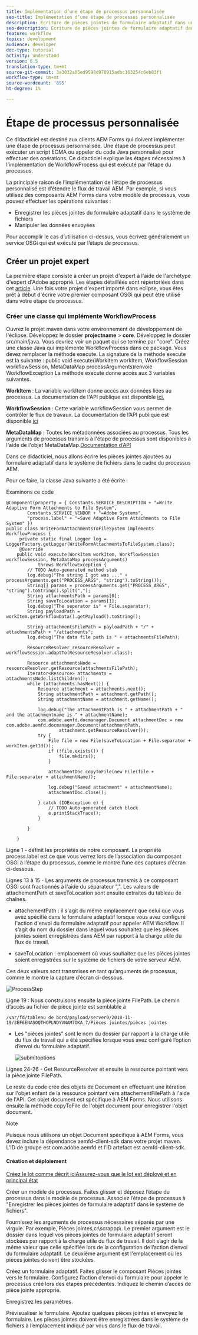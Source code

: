 ```yaml
---
title: Implémentation d’une étape de processus personnalisée
seo-title: Implémentation d’une étape de processus personnalisée
description: Ecriture de pièces jointes de formulaire adaptatif dans un système de fichiers à l’aide de l’étape de processus personnalisée
seo-description: Ecriture de pièces jointes de formulaire adaptatif dans un système de fichiers à l’aide de l’étape de processus personnalisée
feature: workflow
topics: development
audience: developer
doc-type: tutorial
activity: understand
version: 6.5
translation-type: tm+mt
source-git-commit: 3a3832a05ed9598d970915adbc163254c6eb83f1
workflow-type: tm+mt
source-wordcount: '895'
ht-degree: 1%

---
```



# Étape de processus personnalisée

Ce didacticiel est destiné aux clients AEM Forms qui doivent implémenter une étape de processus personnalisée. Une étape de processus peut exécuter un script ECMA ou appeler du code Java personnalisé pour effectuer des opérations. Ce didacticiel explique les étapes nécessaires à l’implémentation de WorkflowProcess qui est exécuté par l’étape du processus.

La principale raison de l’implémentation de l’étape de processus personnalisé est d’étendre le flux de travail AEM. Par exemple, si vous utilisez des composants AEM Forms dans votre modèle de processus, vous pouvez effectuer les opérations suivantes :

* Enregistrer les pièces jointes du formulaire adaptatif dans le système de fichiers
* Manipuler les données envoyées

Pour accomplir le cas d’utilisation ci-dessus, vous écrivez généralement un service OSGi qui est exécuté par l’étape de processus.

## Créer un projet expert

La première étape consiste à créer un projet d&#39;expert à l&#39;aide de l&#39;archétype d&#39;expert d&#39;Adobe approprié. Les étapes détaillées sont répertoriées dans cet [article](https://helpx.adobe.com/experience-manager/using/maven_arch13.html). Une fois votre projet d&#39;expert importé dans eclipse, vous êtes prêt à début d&#39;écrire votre premier composant OSGi qui peut être utilisé dans votre étape de processus.


### Créer une classe qui implémente WorkflowProcess

Ouvrez le projet maven dans votre environnement de développement de l&#39;éclipse. Développez le dossier **projectname** > **core**. Développez le dossier src/main/java. Vous devriez voir un paquet qui se termine par &quot;core&quot;. Créez une classe Java qui implémente WorkflowProcess dans ce package. Vous devez remplacer la méthode execute. La signature de la méthode execute est la suivante :
public void execute(WorkItem workItem, WorkflowSession workflowSession, MetaDataMap processArguments)renvoie WorkflowException
La méthode execute donne accès aux 3 variables suivantes.

**WorkItem** : La variable workItem donne accès aux données liées au processus. La documentation de l&#39;API publique est disponible [ici.](https://helpx.adobe.com/experience-manager/6-3/sites/developing/using/reference-materials/diff-previous/changes/com.adobe.granite.workflow.WorkflowSession.html)

**WorkflowSession** : Cette variable workflowSession vous permet de contrôler le flux de travaux. La documentation de l’API publique est disponible [ici](https://helpx.adobe.com/experience-manager/6-3/sites/developing/using/reference-materials/diff-previous/changes/com.adobe.granite.workflow.WorkflowSession.html)

**MetaDataMap** : Toutes les métadonnées associées au processus. Tous les arguments de processus transmis à l&#39;étape de processus sont disponibles à l&#39;aide de l&#39;objet MetaDataMap.[Documentation d’API](https://helpx.adobe.com/experience-manager/6-5/sites/developing/using/reference-materials/javadoc/com/adobe/granite/workflow/metadata/MetaDataMap.html)

Dans ce didacticiel, nous allons écrire les pièces jointes ajoutées au formulaire adaptatif dans le système de fichiers dans le cadre du processus AEM.

Pour ce faire, la classe Java suivante a été écrite :

Examinons ce code

```
@Component(property = { Constants.SERVICE_DESCRIPTION + "=Write Adaptive Form Attachments to File System",
        Constants.SERVICE_VENDOR + "=Adobe Systems",
        "process.label" + "=Save Adaptive Form Attachments to File System" })
public class WriteFormAttachmentsToFileSystem implements WorkflowProcess {
     private static final Logger log = LoggerFactory.getLogger(WriteFormAttachmentsToFileSystem.class);
     @Override
    public void execute(WorkItem workItem, WorkflowSession workflowSession, MetaDataMap processArguments)
            throws WorkflowException {
        // TODO Auto-generated method stub
        log.debug("The string I got was ..." + processArguments.get("PROCESS_ARGS", "string").toString());
        String[] params = processArguments.get("PROCESS_ARGS", "string").toString().split(",");
        String attachmentsPath = params[0];
        String saveToLocation = params[1];
        log.debug("The seperator is" + File.separator);
        String payloadPath = workItem.getWorkflowData().getPayload().toString();
 
        String attachmentsFilePath = payloadPath + "/" + attachmentsPath + "/attachments";
        log.debug("The data file path is " + attachmentsFilePath);
 
        ResourceResolver resourceResolver = workflowSession.adaptTo(ResourceResolver.class);
 
        Resource attachmentsNode = resourceResolver.getResource(attachmentsFilePath);
        Iterator<Resource> attachments = attachmentsNode.listChildren();
        while (attachments.hasNext()) {
            Resource attachment = attachments.next();
            String attachmentPath = attachment.getPath();
            String attachmentName = attachment.getName();
 
            log.debug("The attachmentPath is " + attachmentPath + " and the attachmentname is " + attachmentName);
            com.adobe.aemfd.docmanager.Document attachmentDoc = new com.adobe.aemfd.docmanager.Document(attachmentPath,
                    attachment.getResourceResolver());
            try {
                File file = new File(saveToLocation + File.separator + workItem.getId());
                if (!file.exists()) {
                    file.mkdirs();
                }
 
                attachmentDoc.copyToFile(new File(file + File.separator + attachmentName));
 
                log.debug("Saved attachment" + attachmentName);
                attachmentDoc.close();
 
            } catch (IOException e) {
                // TODO Auto-generated catch block
                e.printStackTrace();
            }
 
        }
 
    }
```

Ligne 1 - définit les propriétés de notre composant. La propriété process.label est ce que vous verrez lors de l’association du composant OSGi à l’étape du processus, comme le montre l’une des captures d’écran ci-dessous.

Lignes 13 à 15 - Les arguments de processus transmis à ce composant OSGi sont fractionnés à l&#39;aide du séparateur &quot;,&quot;. Les valeurs de attachementPath et saveToLocation sont ensuite extraites du tableau de chaînes.

* attachementPath : il s&#39;agit du même emplacement que celui que vous avez spécifié dans le formulaire adaptatif lorsque vous avez configuré l&#39;action d&#39;envoi du formulaire adaptatif pour appeler AEM Workflow. Il s’agit du nom du dossier dans lequel vous souhaitez que les pièces jointes soient enregistrées dans AEM par rapport à la charge utile du flux de travail.

* saveToLocation : emplacement où vous souhaitez que les pièces jointes soient enregistrées sur le système de fichiers de votre serveur AEM.

Ces deux valeurs sont transmises en tant qu’arguments de processus, comme le montre la capture d’écran ci-dessous.

![ProcessStep](assets/implement-process-step.gif)


Ligne 19 : Nous construisons ensuite la pièce jointe FilePath. Le chemin d’accès au fichier de pièce jointe est semblable à

    /var/fd/tableau de bord/payload/server0/2018-11-19/3EF6ENASOQTHCPLNDYVNAM7OKA_7/Pièces jointes/pièces jointes

* Les &quot;pièces jointes&quot; sont le nom du dossier par rapport à la charge utile du flux de travail qui a été spécifiée lorsque vous avez configuré l’option d’envoi du formulaire adaptatif.

   ![submitoptions](assets/af-submit-options.gif)

Lignes 24-26 - Get ResourceResolver et ensuite la ressource pointant vers la pièce jointe FilePath.

Le reste du code crée des objets de Document en effectuant une itération sur l&#39;objet enfant de la ressource pointant vers attachementFilePath à l&#39;aide de l&#39;API. Cet objet document est spécifique à AEM Forms. Nous utilisons ensuite la méthode copyToFile de l&#39;objet document pour enregistrer l&#39;objet document.

>[!NOTE]
>
>Puisque nous utilisons un objet Document spécifique à AEM Forms, vous devez inclure la dépendance aemfd-client-sdk dans votre projet maven. L’ID de groupe est com.adobe.aemfd et l’ID artefact est aemfd-client-sdk.

#### Création et déploiement

[Créez le lot comme décrit ](https://helpx.adobe.com/experience-manager/using/maven_arch13.html#BuildtheOSGibundleusingMaven)
[iciAssurez-vous que le lot est déployé et en principal état](http://localhost:4502/system/console/bundles)

Créer un modèle de processus. Faites glisser et déposez l’étape du processus dans le modèle de processus. Associez l’étape de processus à &quot;Enregistrer les pièces jointes de formulaire adaptatif dans le système de fichiers&quot;.

Fournissez les arguments de processus nécessaires séparés par une virgule. Par exemple, Pièces jointes,c:\\scrappp\\. Le premier argument est le dossier dans lequel vos pièces jointes de formulaire adaptatif seront stockées par rapport à la charge utile du flux de travail. Il doit s’agir de la même valeur que celle spécifiée lors de la configuration de l’action d’envoi du formulaire adaptatif. Le deuxième argument est l&#39;emplacement où les pièces jointes doivent être stockées.

Créez un formulaire adaptatif. Faites glisser le composant Pièces jointes vers le formulaire. Configurez l’action d’envoi du formulaire pour appeler le processus créé lors des étapes précédentes. Indiquez le chemin d’accès de pièce jointe approprié.

Enregistrez les paramètres.

Prévisualiser le formulaire. Ajoutez quelques pièces jointes et envoyez le formulaire. Les pièces jointes doivent être enregistrées dans le système de fichiers à l’emplacement indiqué par vous dans le flux de travail.

